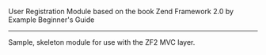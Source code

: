 User Registration Module based on the book Zend Framework 2.0 by Example Beginner's Guide
***

Sample, skeleton module for use with the ZF2 MVC layer.
